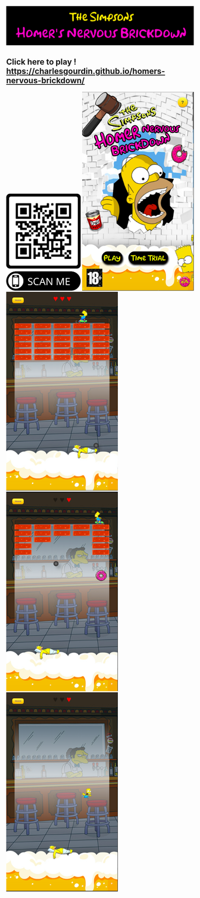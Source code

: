 <img src='./src/images/Banniere.png' alt='banniere'/>

## Click here to play ! https://charlesgourdin.github.io/homers-nervous-brickdown/

<img src='./src/images/hnb_qr_code.png' alt='QRCode' width="200"/>

<img src='./src/images/homepage.png' alt='homepage' width="300"/>
<img src='./src/images/startGame.png' alt='startGame' width="300"/>
<img src='./src/images/donuts_fall.png' alt='donuts' width="300"/>
<img src='./src/images/bartFall.png' alt='bartFall' width="300"/>


